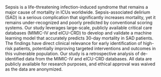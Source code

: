 Sepsis is a life-threatening infection-induced syndrome that remains a major cause of mortality in ICUs worldwide. Sepsis-associated delirium (SAD) is a serious complication that significantly increases mortality, yet it remains under-recognized and poorly predicted by conventional scoring systems. Our study leverages large-scale, publicly available critical care databases (MIMIC-IV and eICU-CRD) to develop and validate a machine learning model that accurately predicts 30-day mortality in SAD patients. The findings have direct clinical relevance for early identification of high-risk patients, potentially improving targeted interventions and outcomes in this vulnerable population. 
Our study is a retrospective analysis of de-identified data from the MIMIC-IV and eICU-CRD databases. All data are publicly available for research purposes, and ethical approval was waived as the data are anonymized. 
